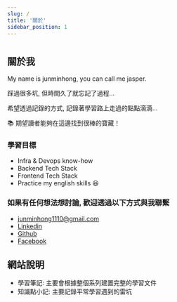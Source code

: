 ```yaml
---
slug: /
title: '關於'
sidebar_position: 1
---
```

# 

## 關於我
My name is junminhong, you can call me jasper.

踩過很多坑, 但時間久了就忘記了過程...

希望透過記錄的方式, 記錄著學習路上走過的點點滴滴...

📚 期望讀者能夠在這邊找到很棒的寶藏！


### 學習目標
- Infra & Devops know-how
- Backend Tech Stack
- Frontend Tech Stack
- Practice my english skills 😆

### 如果有任何想法想討論, 歡迎透過以下方式與我聯繫
- [junminhong1110@gmail.com](mailto:junminhong1110@gmail.com)
- [Linkedin](https://www.linkedin.com/in/junminhong/)
- [Github](https://github.com/junminhong)
- [Facebook](https://www.facebook.com/jasper.web.dev)

## 網站說明
- 學習筆記: 主要會根據整個系列建置完整的學習文件
- 知識點小記: 主要記錄平常學習遇到的雷坑

